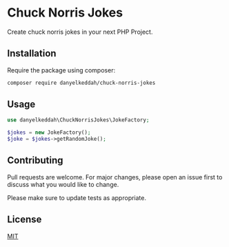 # Chuck Norris Jokes

Create chuck norris jokes in your next PHP Project.

## Installation

Require the package using composer:

```bash
composer require danyelkeddah/chuck-norris-jokes
```

## Usage

```php
use danyelkeddah\ChuckNorrisJokes\JokeFactory;

$jokes = new JokeFactory();
$joke = $jokes->getRandomJoke();
```

## Contributing
Pull requests are welcome. For major changes, please open an issue first to discuss what you would like to change.

Please make sure to update tests as appropriate.

## License
[MIT](./LICENSE.md)
